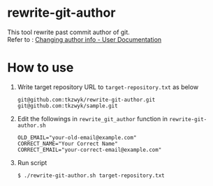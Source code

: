 # rewrite-git-author
This tool rewrite past commit author of git.  
Refer to : [Changing author info - User Documentation](https://help.github.com/articles/changing-author-info/)

# How to use
1. Write target repository URL to `target-repository.txt` as below

    ```
    git@github.com:tkzwyk/rewrite-git-author.git
    git@github.com:tkzwyk/sample.git
    ```

2. Edit the followings in `rewrite_git_author` function in `rewrite-git-author.sh`

    ```
    OLD_EMAIL="your-old-email@example.com"
    CORRECT_NAME="Your Correct Name"
    CORRECT_EMAIL="your-correct-email@example.com"
    ```

3. Run script

    ```
    $ ./rewrite-git-author.sh target-repository.txt
    ```
